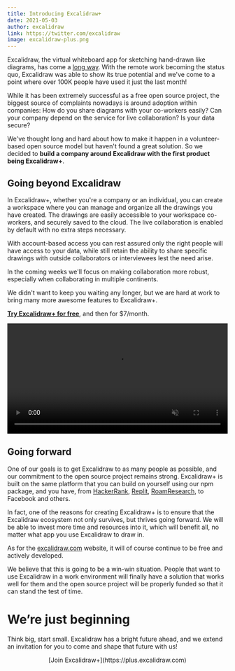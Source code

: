 ```yaml
---
title: Introducing Excalidraw+
date: 2021-05-03
author: excalidraw
link: https://twitter.com/excalidraw
image: excalidraw-plus.png
---
```


<!-- end -->

Excalidraw, the virtual whiteboard app for sketching hand-drawn like diagrams, has come a [long way](https://blog.excalidraw.com/one-year-of-excalidraw/). With the remote work becoming the status quo, Excalidraw was able to show its true potential and we've come to a point where over 100K people have used it just the last month!

While it has been extremely successful as a free open source project, the biggest source of complaints nowadays is around adoption within companies: How do you share diagrams with your co-workers easily? Can your company depend on the service for live collaboration? Is your data secure?

We've thought long and hard about how to make it happen in a volunteer-based open source model but haven't found a great solution. So we decided to **build a company around Excalidraw with the first product being Excalidraw+**.

## Going beyond Excalidraw

In Excalidraw+, whether you're a company or an individual, you can create a workspace where you can manage and organize all the drawings you have created. The drawings are easily accessible to your workspace co-workers, and securely saved to the cloud. The live collaboration is enabled by default with no extra steps necessary.

With account-based access you can rest assured only the right people will have access to your data, while still retain the ability to share specific drawings with outside collaborators or interviewees lest the need arise.

In the coming weeks we'll focus on making collaboration more robust, especially when collaborating in multiple continents.

We didn't want to keep you waiting any longer, but we are hard at work to bring many more awesome features to Excalidraw+.

**[Try Excalidraw+ for free](https://plus.excalidraw.com)**, and then for $7/month.

<video src="./organize.mp4" autoplay playsinline loop muted style="width: 100%; height: auto;"></video>

## Going forward

One of our goals is to get Excalidraw to as many people as possible, and our commitment to the open source project remains strong. Excalidraw+ is built on the same platform that you can build on yourself using our npm package, and you have, from [HackerRank⁠](https://www.hackerrank.com/), [Replit⁠](https://twitter.com/Replit/status/1385628186193448963), [RoamResearch⁠](https://roamresearch.com/), to Facebook and others.

In fact, one of the reasons for creating Excalidraw+ is to ensure that the Excalidraw ecosystem not only survives, but thrives going forward. We will be able to invest more time and resources into it, which will benefit all, no matter what app you use                        Excalidraw to draw in.

As for the [excalidraw.com](excalidraw.com) website, it will of course continue to be free and actively developed.

We believe that this is going to be a win-win situation. People that want to use Excalidraw in a work environment will finally have a solution that works well for them and the open source project will be properly funded so that it can stand the test of time.

# We’re just beginning

Think big, start small. Excalidraw has a bright future ahead, and we extend an invitation for you to come and shape that future with us!

<center>[Join Excalidraw+](https://plus.excalidraw.com)</center>
